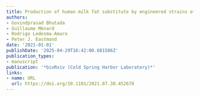 ```yaml
---
title: Production of human milk fat substitute by engineered strains of Yarrowia lipolytica
authors:
- Govindprasad Bhutada
- Guillaume Ménard
- Rodrigo Ledesma‐Amaro
- Peter J. Eastmond
date: '2021-01-01'
publishDate: '2025-04-29T16:42:00.681506Z'
publication_types:
- manuscript
publication: '*bioRxiv (Cold Spring Harbor Laboratory)*'
links:
- name: URL
  url: https://doi.org/10.1101/2021.07.30.452670
---
```

